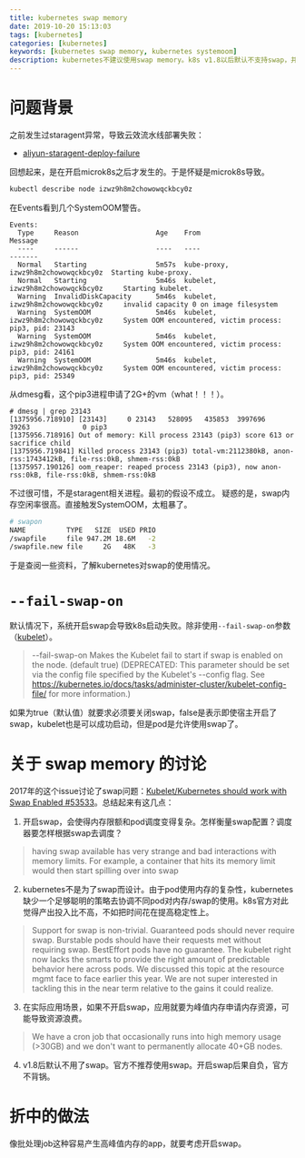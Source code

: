 ```yaml
---
title: kubernetes swap memory
date: 2019-10-20 15:13:03
tags: [kubernetes]
categories: [kubernetes]
keywords: [kubernetes swap memory, kubernetes systemoom]
description: kubernetes不建议使用swap memory。k8s v1.8以后默认不支持swap，并且会启动报错。swap会使得内存限额和调度器变得复杂。
---
```


# 问题背景

之前发生过staragent异常，导致云效流水线部署失败：
- [aliyun-staragent-deploy-failure](/posts/aliyun-staragent-deploy-failure)

回想起来，是在开启microk8s之后才发生的。于是怀疑是microk8s导致。
<!-- more -->
```bash
kubectl describe node izwz9h8m2chowowqckbcy0z
```
在Events看到几个SystemOOM警告。
```
Events:
  Type     Reason                   Age    From                                 Message
  ----     ------                   ----   ----                                 -------
  Normal   Starting                 5m57s  kube-proxy, izwz9h8m2chowowqckbcy0z  Starting kube-proxy.
  Normal   Starting                 5m46s  kubelet, izwz9h8m2chowowqckbcy0z     Starting kubelet.
  Warning  InvalidDiskCapacity      5m46s  kubelet, izwz9h8m2chowowqckbcy0z     invalid capacity 0 on image filesystem
  Warning  SystemOOM                5m46s  kubelet, izwz9h8m2chowowqckbcy0z     System OOM encountered, victim process: pip3, pid: 23143
  Warning  SystemOOM                5m46s  kubelet, izwz9h8m2chowowqckbcy0z     System OOM encountered, victim process: pip3, pid: 24161
  Warning  SystemOOM                5m46s  kubelet, izwz9h8m2chowowqckbcy0z     System OOM encountered, victim process: pip3, pid: 25349
```

从dmesg看，这个pip3进程申请了2G+的vm（what！！！）。
```
# dmesg | grep 23143
[1375956.718910] [23143]     0 23143   528095   435853  3997696    39263             0 pip3
[1375956.718916] Out of memory: Kill process 23143 (pip3) score 613 or sacrifice child
[1375956.719841] Killed process 23143 (pip3) total-vm:2112380kB, anon-rss:1743412kB, file-rss:0kB, shmem-rss:0kB
[1375957.190126] oom_reaper: reaped process 23143 (pip3), now anon-rss:0kB, file-rss:0kB, shmem-rss:0kB
```
不过很可惜，不是staragent相关进程。最初的假设不成立。
疑惑的是，swap内存空闲率很高。直接触发SystemOOM，太粗暴了。

```bash
# swapon
NAME          TYPE   SIZE  USED PRIO
/swapfile     file 947.2M 18.6M   -2
/swapfile.new file     2G   48K   -3
```

于是查阅一些资料，了解kubernetes对swap的使用情况。

# `--fail-swap-on`

默认情况下，系统开启swap会导致k8s启动失败。除非使用`--fail-swap-on`参数（[kubelet](https://kubernetes.io/docs/reference/command-line-tools-reference/kubelet/)）。
>--fail-swap-on
>Makes the Kubelet fail to start if swap is enabled on the node. (default true) (DEPRECATED: This parameter should be set via the config file specified by the Kubelet's --config flag. See https://kubernetes.io/docs/tasks/administer-cluster/kubelet-config-file/ for more information.)

如果为true（默认值）就要求必须要关闭swap，false是表示即使宿主开启了swap，kubelet也是可以成功启动，但是pod是允许使用swap了。

# 关于 swap memory 的讨论

2017年的这个issue讨论了swap问题：[Kubelet/Kubernetes should work with Swap Enabled #53533](https://github.com/kubernetes/kubernetes/issues/53533)。总结起来有这几点：

1. 开启swap，会使得内存限额和pod调度变得复杂。怎样衡量swap配置？调度器要怎样根据swap去调度？

>having swap available has very strange and bad interactions with memory limits. 
>For example, a container that hits its memory limit would then start spilling over into swap

2. kubernetes不是为了swap而设计。由于pod使用内存的复杂性，kubernetes缺少一个足够聪明的策略去协调不同pod对内存/swap的使用。k8s官方对此觉得产出投入比不高，不如把时间花在提高稳定性上。

>Support for swap is non-trivial. Guaranteed pods should never require swap. Burstable pods should have their requests met without requiring swap. BestEffort pods have no guarantee. The kubelet right now lacks the smarts to provide the right amount of predictable behavior here across pods.
>We discussed this topic at the resource mgmt face to face earlier this year. We are not super interested in tackling this in the near term relative to the gains it could realize. 

3. 在实际应用场景，如果不开启swap，应用就要为峰值内存申请内存资源，可能导致资源浪费。

>We have a cron job that occasionally runs into high memory usage (>30GB) and we don't want to permanently allocate 40+GB nodes.

4. v1.8后默认不用了swap。官方不推荐使用swap。开启swap后果自负，官方不背锅。

# 折中的做法

像批处理job这种容易产生高峰值内存的app，就要考虑开启swap。

